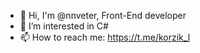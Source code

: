 - 👋 Hi, I'm @nnveter, Front-End developer
- 👀 I’m interested in C#
- 📫 How to reach me: https://t.me/korzik_l

<!---
nnveter/nnveter is a ✨ special ✨ repository because its `README.md` (this file) appears on your GitHub profile.
You can click the Preview link to take a look at your changes.
--->
